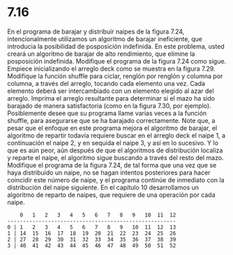 # 7.16

En el programa de barajar y distribuir naipes de la figura 7.24, intencionalmente utilizamos un algoritmo de barajar ineficiente, que introducia la posibilidad de posposición indefinida. En este problema, usted creará un algoritmo de barajar de alto rendimiento, que elimine la posposición indefinida. Modifique el programa de la figura 7.24 como sigue. Empiece inicializando el arreglo deck como se muestra en la figura 7.29. Modifique la función shuffle para ciclar, renglón por renglón y columna por columna, a través del arreglo, tocando cada elemento una vez. Cada elemento deberá ser intercambiado con un elemento elegido al azar del arreglo. Imprima el arreglo resultante para determinar si el mazo ha sido barajado de manera satisfactoria (como en la figura 7.30, por ejemplo). Posiblemente desee que su programa llame varias veces a la función shuffle, para asegurarse que se ha barajado correctamente. Note que, a pesar que el enfoque en este programa mejora el algoritmo de barajar, el algoritmo de repartir todavía requiere buscar en el arreglo deck el naipe 1, a continuación el naipe 2, y en sequida el naipe 3, y así en lo sucesivo. Y lo que es aún peor, aún después de que el algoritmos de 	distribución localiza y reparte el naipe, el algoritmo sigue buscando a través del resto del mazo. Modifique el programa de la figura 7.24, de tal forma que una vez que se haya distribuido un naipe, no se hagan intentos posteriores para hacer coincidir este número de naipe, y el programa continúe de inmediato con la distribución del naipe siguiente. En el capítulo 10 desarrollamos un algoritmo de reparto de naipes, que requiere de una operación por cada naipe.
	

		0	1	2	3	4	5	6	7	8	9	10	11	12
	------------------------------------------------------
	0 | 1	2	3	4	5	6	7	8	9	10	11	12	13
	1 | 14	15	16	17	18	19	20	21	22	23	24	25	26
	2 | 27	28	29	30	31	32	33	34	35	36	37	38	39
	3 | 40	41	42	43	44	45	46	47	48	49	50	51	52
